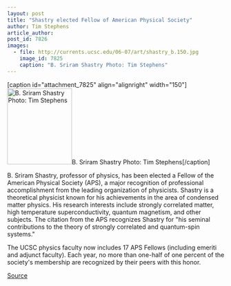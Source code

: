 ```yaml
---
layout: post
title: "Shastry elected Fellow of American Physical Society"
author: Tim Stephens
article_author: 
post_id: 7826
images:
  - file: http://currents.ucsc.edu/06-07/art/shastry_b.150.jpg
    image_id: 7825
    caption: "B. Sriram Shastry Photo: Tim Stephens"
---
```


[caption id="attachment_7825" align="alignright" width="150"]<a href="http://dev-ucsc-news.pantheonsite.io/wp-content/uploads/2007/01/shastry_b.150.jpg"><img class="size-full wp-image-7825" src="http://dev-ucsc-news.pantheonsite.io/wp-content/uploads/2007/01/shastry_b.150.jpg" alt="B. Sriram Shastry Photo: Tim Stephens" width="150" height="176" /></a>B. Sriram Shastry Photo: Tim Stephens[/caption]
<a name="content" id="content"></a>
<p>
  B. Sriram Shastry, professor of physics, has been elected a Fellow of the American Physical Society (APS), a major recognition of professional accomplishment from the leading organization of physicists. Shastry is a theoretical physicist known for his achievements in the area of condensed matter physics. His research interests include strongly correlated matter, high temperature superconductivity, quantum magnetism, and other subjects. The citation from the APS recognizes Shastry for "his seminal contributions to the theory of strongly correlated and quantum-spin systems."
</p>
<p>
  The UCSC physics faculty now includes 17 APS Fellows (including emeriti and adjunct faculty). Each year, no more than one-half of one percent of the society's membership are recognized by their peers with this honor.
</p>
<p><a href="http://www1.ucsc.edu/currents/06-07/01-15/shastry.asp" title="Permalink to shastry">Source</a></p>
